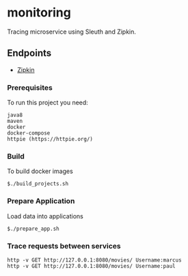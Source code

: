 # monitoring

Tracing microservice using Sleuth and Zipkin.

## Endpoints

* [Zipkin](http://127.0.0.1:9411)

### Prerequisites
To run this project you need:

```
java8
maven
docker
docker-compose
httpie (https://httpie.org/)

```

### Build

To build docker images
```
$./build_projects.sh
```

### Prepare Application

Load data into applications
```
$./prepare_app.sh
```

### Trace requests between services

```
http -v GET http://127.0.0.1:8080/movies/ Username:marcus
http -v GET http://127.0.0.1:8080/movies/ Username:paul
```
